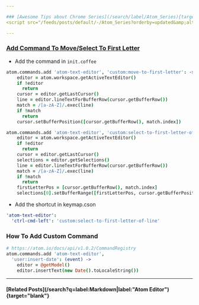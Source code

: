 ```yaml
---

### [Awesome Tips about Chrome Series](/search/label/Atom_Series){target="blank"}
<script src="/feeds/posts/default/-/Atom_Series?orderby=updated&amp;alt=json-in-script&amp;callback=series&amp;max-results=20"></script>

---
```


<!-- SD: 
Advanced Tips About Atom Editor: How to Add Custom Command and Add New Functions into Atom.
-->

### [Add Command To Move/Select To First Letter](https://discuss.atom.io/t/move-and-select-to-first-letter-a-za-z/65504)
- Add the command in `init.coffee`
```coffee
atom.commands.add 'atom-text-editor', 'custom:move-to-first-letter': ->
    editor = atom.workspace.getActiveTextEditor()
    if !editor
      return 
    cursor = editor.getLastCursor()
    line = editor.lineTextForBufferRow(cursor.getBufferRow())
    match = /[a-zA-Z]/.exec(line)
    if !match 
      return
    cursor.setBufferPosition([cursor.getBufferRow(), match.index])

atom.commands.add 'atom-text-editor', 'custom:select-to-first-letter-of-line': ->
    editor = atom.workspace.getActiveTextEditor()
    if !editor
      return 
    cursor = editor.getLastCursor()
    selections = editor.getSelections()
    line = editor.lineTextForBufferRow(cursor.getBufferRow())
    match = /[a-zA-Z]/.exec(line)
    if !match 
      return
    firstLetterPos = [cursor.getBufferRow(), match.index]
    selections[0].setBufferRange([firstLetterPos, cursor.getBufferPosition()])
```
- Add the shortcut in keymap.cson
```yaml
'atom-text-editor':
  'ctrl-cmd-left': 'custom:select-to-first-letter-of-line'
```

### How To Add Custom Command
```coffee
# https://atom.io/docs/api/v1.0.2/CommandRegistry
atom.commands.add 'atom-text-editor',
  'user:insert-date': (event) ->
    editor = @getModel()
    editor.insertText(new Date().toLocaleString())
```

---
#### [Related Posts](/search?q=label:Markdown|label:"Atom Editor"){target="blank"}
<script src="/feeds/posts/default/-/Atom Editor?orderby=updated&amp;alt=json-in-script&amp;callback=weightedRandomRelatedPosts&amp;max-results=20"></script>
<script src="/feeds/posts/default/-/Markdown?orderby=updated&amp;alt=json-in-script&amp;callback=weightedRandomRelatedPosts&amp;max-results=20"></script>
<script src="/feeds/posts/default/-/Dev Tips?orderby=updated&amp;alt=json-in-script&amp;callback=weightedRandomRelatedPosts&amp;max-results=20"></script>
